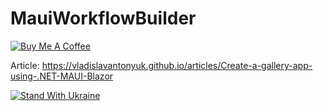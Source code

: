 # MauiWorkflowBuilder

[![Buy Me A Coffee](https://ik.imagekit.io/VladislavAntonyuk/vladislavantonyuk/misc/bmc-button.png)](https://www.buymeacoffee.com/vlad.antonyuk)

Article: https://vladislavantonyuk.github.io/articles/Create-a-gallery-app-using-.NET-MAUI-Blazor

[![Stand With Ukraine](https://img.shields.io/badge/made_in-ukraine-ffd700.svg?labelColor=0057b7)](https://stand-with-ukraine.pp.ua)